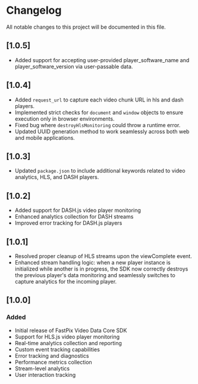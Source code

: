 # Changelog

All notable changes to this project will be documented in this file.

## [1.0.5]
- Added support for accepting user-provided player_software_name and player_software_version via user-passable data.

## [1.0.4]
- Added `request_url` to capture each video chunk URL in hls and dash players.
- Implemented strict checks for `document` and `window` objects to ensure execution only in browser environments.
- Fixed bug where `destroyHlsMonitoring` could throw a runtime error.
- Updated UUID generation method to work seamlessly across both web and mobile applications.

## [1.0.3]
- Updated `package.json` to include additional keywords related to video analytics, HLS, and DASH players.

## [1.0.2]
- Added support for DASH.js video player monitoring
- Enhanced analytics collection for DASH streams
- Improved error tracking for DASH.js players

## [1.0.1]
- Resolved proper cleanup of HLS streams upon the viewComplete event.
- Enhanced stream handling logic: when a new player instance is initialized while another is in progress, the SDK now correctly destroys the previous player's data monitoring and seamlessly switches to capture analytics for the incoming player.

## [1.0.0]

### Added
- Initial release of FastPix Video Data Core SDK
- Support for HLS.js video player monitoring
- Real-time analytics collection and reporting
- Custom event tracking capabilities
- Error tracking and diagnostics
- Performance metrics collection
- Stream-level analytics
- User interaction tracking
